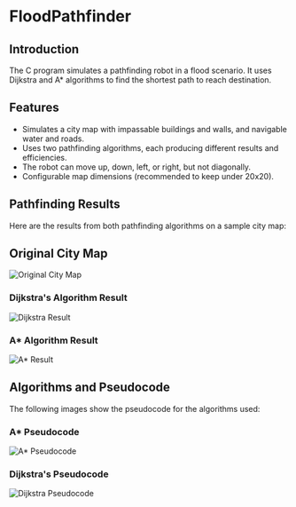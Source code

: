 # FloodPathfinder

## Introduction
The C program simulates a pathfinding robot in a flood scenario. It uses Dijkstra and A* algorithms to find the shortest path to reach destination.

## Features
- Simulates a city map with impassable buildings and walls, and navigable water and roads.
- Uses two pathfinding algorithms, each producing different results and efficiencies.
- The robot can move up, down, left, or right, but not diagonally.
- Configurable map dimensions (recommended to keep under 20x20).

## Pathfinding Results
Here are the results from both pathfinding algorithms on a sample city map:

## Original City Map
![Original City Map](https://github.com/Yoochang-Kim/FloodPathfinder/blob/main/srcs/img/original%20city%20map.png)

### Dijkstra's Algorithm Result
![Dijkstra Result](https://github.com/Yoochang-Kim/FloodPathfinder/blob/main/srcs/img/Dijkstra%20result.png)

### A* Algorithm Result
![A* Result](https://github.com/Yoochang-Kim/FloodPathfinder/blob/main/srcs/img/a%20star%20result.png)

## Algorithms and Pseudocode
The following images show the pseudocode for the algorithms used:

### A* Pseudocode
![A* Pseudocode](https://github.com/Yoochang-Kim/FloodPathfinder/blob/main/srcs/img/astar_pseudocode.png)

### Dijkstra's Pseudocode
![Dijkstra Pseudocode](https://github.com/Yoochang-Kim/FloodPathfinder/blob/main/srcs/img/dijkstra_pseudocode.png)



